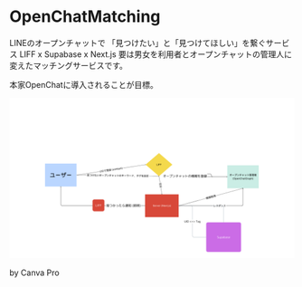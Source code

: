 # OpenChatMatching
LINEのオープンチャットで 「見つけたい」と「見つけてほしい」を繋ぐサービス LIFF x Supabase x Next.js
要は男女を利用者とオープンチャットの管理人に変えたマッチングサービスです。

本家OpenChatに導入されることが目標。

![chaart](/assets/openchatmatching.png)

by Canva Pro

